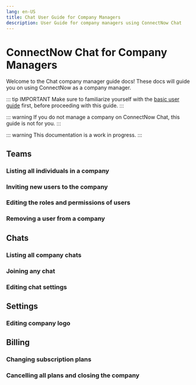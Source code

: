 ```yaml
---
lang: en-US
title: Chat User Guide for Company Managers
description: User Guide for company managers using ConnectNow Chat
---
```

# ConnectNow Chat for Company Managers
Welcome to the Chat company manager guide docs! These docs will guide you on using ConnectNow as a company manager.

::: tip IMPORTANT
Make sure to familiarize yourself with the [basic user guide](user-guide.md) first, before proceeding with this guide.
:::

::: warning
If you do not manage a company on ConnectNow Chat, this guide is not for you.
:::

::: warning
This documentation is a work in progress.
:::

## Teams

### Listing all individuals in a company

### Inviting new users to the company

### Editing the roles and permissions of users

### Removing a user from a company

## Chats

### Listing all company chats

### Joining any chat

### Editing chat settings

## Settings

### Editing company logo

## Billing

### Changing subscription plans

### Cancelling all plans and closing the company